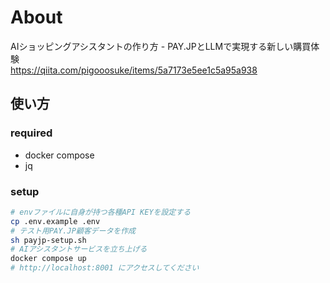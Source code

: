 # About
AIショッピングアシスタントの作り方 - PAY.JPとLLMで実現する新しい購買体験  
https://qiita.com/pigooosuke/items/5a7173e5ee1c5a95a938

## 使い方
### required
- docker compose
- jq

### setup
```sh
# envファイルに自身が持つ各種API KEYを設定する
cp .env.example .env
# テスト用PAY.JP顧客データを作成
sh payjp-setup.sh
# AIアシスタントサービスを立ち上げる
docker compose up
# http://localhost:8001 にアクセスしてください
```
